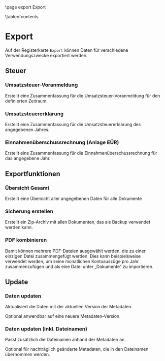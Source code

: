\page export Export

\tableofcontents

# Export

Auf der Registerkarte `Export` können Daten für verschiedene Verwendungszwecke exportiert werden.

## Steuer

### Umsatzsteuer-Voranmeldung

Erstellt eine Zusammenfassung für die Umsatzsteuer-Voranmeldung für den definierten Zeitraum.

### Umsatzsteuererklärung

Erstellt eine Zusammenfassung für die Umsatzsteuererklärung des angegebenen Jahres.

### Einnahmenüberschussrechnung (Anlage EÜR)

Erstellt eine Zusammenfassung für die Einnahmenüberschussrechnung für das angegebene Jahr.

## Exportfunktionen

### Übersicht Gesamt

Erstellt eine Übersicht aller angegebenen Daten für alle Dokumente

### Sicherung erstellen

Erstellt ein Zip-Archiv mit allen Dokumenten, das als Backup verwendet werden kann.

### PDF kombinieren

Damit können mehrere PDF-Dateien ausgewählt werden, die zu einer einzigen Datei zusammengefügt werden.
Dies kann beispielsweise verwendet werden, um seine monatlichen Kontoauszüge pro Jahr zusammenzufügen und als eine Datei unter „Dokumente” zu importieren.

## Update

### Daten updaten

Aktualisiert die Daten mit der aktuellen Version der Metadaten.

Optional anwendbar auf eine neuere Metadaten-Version.

### Daten updaten (inkl. Dateinamen)

Passt zusätzlich die Dateinamen anhand der Metadaten an.

Optional für nachträglich geänderte Metadaten, die in den Dateinamen übernommen werden.
